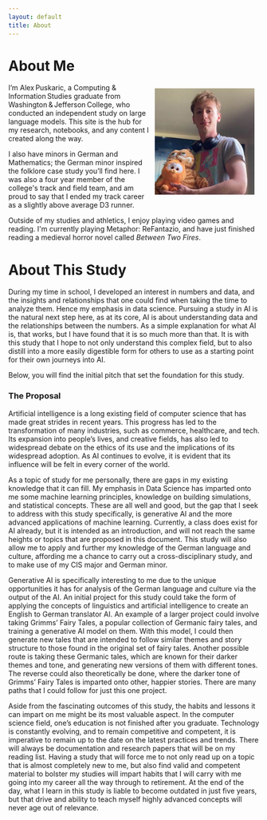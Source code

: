 ```yaml
---
layout: default
title: About
---
```


# About Me

<img src="assets/images/garfel and me.jpg" style="width:200px; height;200px; float:right; padding:10px">
I’m Alex Puskaric, a Computing & Information Studies graduate from Washington & Jefferson College, who conducted an independent study on large language models. This site is the hub for my research, notebooks, and any content I created along the way.

I also have minors in German and Mathematics; the German minor inspired the folklore case study you’ll find here. I was also a four year member of the college's track and field team, and am proud to say that I ended my track career as a slightly above average D3 runner.

Outside of my studies and athletics, I enjoy playing video games and reading. I'm currently playing Metaphor: ReFantazio, and have just finished reading a medieval horror novel called *Between Two Fires*. 

# About This Study

During my time in school, I developed an interest in numbers and data, and the insights and relationships that one could find when taking the time to analyze them. Hence my emphasis in data science. Pursuing a study in AI is the natural next step here, as at its core, AI is about understanding data and the relationships between the numbers. As a simple explanation for what AI is, that works, but I have found that it is so much more than that. It is with this study that I hope to not only understand this complex field, but to also distill into a more easily digestible form for others to use as a starting point for their own journeys into AI.

Below, you will find the initial pitch that set the foundation for this study.

### The Proposal

Artificial intelligence is a long existing field of computer science that has made great strides in recent years. This progress has led to the transformation of many industries, such as commerce, healthcare, and tech. Its expansion into people’s lives, and creative fields, has also led to widespread debate on the ethics of its use and the implications of its widespread adoption. As AI continues to evolve, it is evident that its influence will be felt in every corner of the world.

As a topic of study for me personally, there are gaps in my existing knowledge that it can fill. My emphasis in Data Science has imparted onto me some machine learning principles, knowledge on building simulations, and statistical concepts. These are all well and good, but the gap that I seek to address with this study specifically, is generative AI and the more advanced applications of machine learning. Currently, a class does exist for AI already, but it is intended as an introduction, and will not reach the same heights or topics that are proposed in this document. This study will also allow me to apply and further my knowledge of the German language and culture, affording me a chance to carry out a cross-disciplinary study, and to make use of my CIS major and German minor. 

Generative AI is specifically interesting to me due to the unique opportunities it has for analysis of the German language and culture via the output of the AI. An initial project for this study could take the form of applying the concepts of linguistics and artificial intelligence to create an English to German translator AI. An example of a larger project could involve taking Grimms’ Fairy Tales, a popular collection of Germanic fairy tales, and training a generative AI model on them. With this model, I could then generate new tales that are intended to follow similar themes and story structure to those found in the original set of fairy tales. Another possible route is taking these Germanic tales, which are known for their darker themes and tone, and generating new versions of them with different tones. The reverse could also theoretically be done, where the darker tone of Grimms’ Fairy Tales is imparted onto other, happier stories. There are many paths that I could follow for just this one project. 

Aside from the fascinating outcomes of this study, the habits and lessons it can impart on me might be its most valuable aspect. In the computer science field, one’s education is not finished after you graduate. Technology is constantly evolving, and to remain competitive and competent, it is imperative to remain up to the date on the latest practices and trends. There will always be documentation and research papers that will be on my reading list. Having a study that will force me to not only read up on a topic that is almost completely new to me, but also find valid and competent material to bolster my studies will impart habits that I will carry with me going into my career all the way through to retirement. At the end of the day, what I learn in this study is liable to become outdated in just five years, but that drive and ability to teach myself highly advanced concepts will never age out of relevance. 